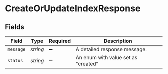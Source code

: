# CreateOrUpdateIndexResponse


## Fields

| Field                               | Type                                | Required                            | Description                         |
| ----------------------------------- | ----------------------------------- | ----------------------------------- | ----------------------------------- |
| `message`                           | *string*                            | :heavy_minus_sign:                  | A detailed response message.        |
| `status`                            | *string*                            | :heavy_minus_sign:                  | An enum with value set as "created" |
